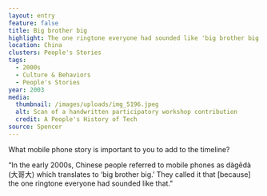 ```yaml
---
layout: entry
feature: false
title: Big brother big
highlight: The one ringtone everyone had sounded like 'big brother big'
location: China
clusters: People's Stories
tags:
  - 2000s
  - Culture & Behaviors
  - People's Stories
year: 2003
media:
  thumbnail: /images/uploads/img_5196.jpeg
  alt: Scan of a handwritten participatory workshop contribution
  credit: A People's History of Tech
source: Spencer
---
```

What mobile phone story is important to you to add to the timeline? 

“In the early 2000s, Chinese people referred to mobile phones as dàgēdà (大哥大) which translates to ‘big brother big.’ They called it that \[because] the one ringtone everyone had sounded like that."
